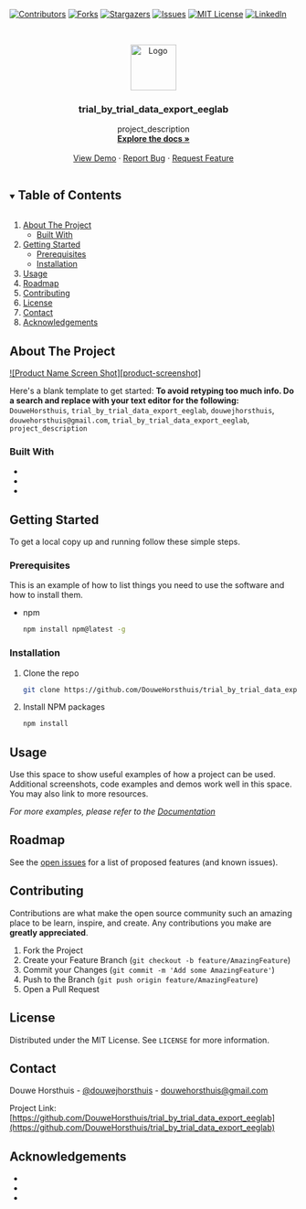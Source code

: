 <!--
*** Thanks for checking out the Best-README-Template. If you have a suggestion
*** that would make this better, please fork the repo and create a pull request
*** or simply open an issue with the tag "enhancement".
*** Thanks again! Now go create something AMAZING! :D
***
***
***
*** To avoid retyping too much info. Do a search and replace for the following:
*** DouweHorsthuis, trial_by_trial_data_export_eeglab, douwejhorsthuis, douwehorsthuis@gmail.com, trial_by_trial_data_export_eeglab, project_description
-->



<!-- PROJECT SHIELDS -->
<!--
*** I'm using markdown "reference style" links for readability.
*** Reference links are enclosed in brackets [ ] instead of parentheses ( ).
*** See the bottom of this document for the declaration of the reference variables
*** for contributors-url, forks-url, etc. This is an optional, concise syntax you may use.
*** https://www.markdownguide.org/basic-syntax/#reference-style-links
-->
[![Contributors][contributors-shield]][contributors-url]
[![Forks][forks-shield]][forks-url]
[![Stargazers][stars-shield]][stars-url]
[![Issues][issues-shield]][issues-url]
[![MIT License][license-shield]][license-url]
[![LinkedIn][linkedin-shield]][linkedin-url]



<!-- PROJECT LOGO -->
<br />
<p align="center">
  <a href="https://github.com/DouweHorsthuis/trial_by_trial_data_export_eeglab">
    <img src="images/logo.png" alt="Logo" width="80" height="80">
  </a>

  <h3 align="center">trial_by_trial_data_export_eeglab</h3>

  <p align="center">
    project_description
    <br />
    <a href="https://github.com/DouweHorsthuis/trial_by_trial_data_export_eeglab"><strong>Explore the docs »</strong></a>
    <br />
    <br />
    <a href="https://github.com/DouweHorsthuis/trial_by_trial_data_export_eeglab">View Demo</a>
    ·
    <a href="https://github.com/DouweHorsthuis/trial_by_trial_data_export_eeglab/issues">Report Bug</a>
    ·
    <a href="https://github.com/DouweHorsthuis/trial_by_trial_data_export_eeglab/issues">Request Feature</a>
  </p>
</p>



<!-- TABLE OF CONTENTS -->
<details open="open">
  <summary><h2 style="display: inline-block">Table of Contents</h2></summary>
  <ol>
    <li>
      <a href="#about-the-project">About The Project</a>
      <ul>
        <li><a href="#built-with">Built With</a></li>
      </ul>
    </li>
    <li>
      <a href="#getting-started">Getting Started</a>
      <ul>
        <li><a href="#prerequisites">Prerequisites</a></li>
        <li><a href="#installation">Installation</a></li>
      </ul>
    </li>
    <li><a href="#usage">Usage</a></li>
    <li><a href="#roadmap">Roadmap</a></li>
    <li><a href="#contributing">Contributing</a></li>
    <li><a href="#license">License</a></li>
    <li><a href="#contact">Contact</a></li>
    <li><a href="#acknowledgements">Acknowledgements</a></li>
  </ol>
</details>



<!-- ABOUT THE PROJECT -->
## About The Project

[![Product Name Screen Shot][product-screenshot]](https://example.com)

Here's a blank template to get started:
**To avoid retyping too much info. Do a search and replace with your text editor for the following:**
`DouweHorsthuis`, `trial_by_trial_data_export_eeglab`, `douwejhorsthuis`, `douwehorsthuis@gmail.com`, `trial_by_trial_data_export_eeglab`, `project_description`


### Built With

* []()
* []()
* []()



<!-- GETTING STARTED -->
## Getting Started

To get a local copy up and running follow these simple steps.

### Prerequisites

This is an example of how to list things you need to use the software and how to install them.
* npm
  ```sh
  npm install npm@latest -g
  ```

### Installation

1. Clone the repo
   ```sh
   git clone https://github.com/DouweHorsthuis/trial_by_trial_data_export_eeglab.git
   ```
2. Install NPM packages
   ```sh
   npm install
   ```



<!-- USAGE EXAMPLES -->
## Usage

Use this space to show useful examples of how a project can be used. Additional screenshots, code examples and demos work well in this space. You may also link to more resources.

_For more examples, please refer to the [Documentation](https://example.com)_



<!-- ROADMAP -->
## Roadmap

See the [open issues](https://github.com/DouweHorsthuis/trial_by_trial_data_export_eeglab/issues) for a list of proposed features (and known issues).



<!-- CONTRIBUTING -->
## Contributing

Contributions are what make the open source community such an amazing place to be learn, inspire, and create. Any contributions you make are **greatly appreciated**.

1. Fork the Project
2. Create your Feature Branch (`git checkout -b feature/AmazingFeature`)
3. Commit your Changes (`git commit -m 'Add some AmazingFeature'`)
4. Push to the Branch (`git push origin feature/AmazingFeature`)
5. Open a Pull Request



<!-- LICENSE -->
## License

Distributed under the MIT License. See `LICENSE` for more information.



<!-- CONTACT -->
## Contact

Douwe Horsthuis - [@douwejhorsthuis](https://twitter.com/douwejhorsthuis) - douwehorsthuis@gmail.com

Project Link: [https://github.com/DouweHorsthuis/trial_by_trial_data_export_eeglab](https://github.com/DouweHorsthuis/trial_by_trial_data_export_eeglab)



<!-- ACKNOWLEDGEMENTS -->
## Acknowledgements

* []()
* []()
* []()





<!-- MARKDOWN LINKS & IMAGES -->
<!-- https://www.markdownguide.org/basic-syntax/#reference-style-links -->
[contributors-shield]: https://img.shields.io/github/contributors/DouweHorsthuis/trial_by_trial_data_export_eeglab.svg?style=for-the-badge
[contributors-url]: https://github.com/DouweHorsthuis/trial_by_trial_data_export_eeglab/graphs/contributors
[forks-shield]: https://img.shields.io/github/forks/DouweHorsthuis/trial_by_trial_data_export_eeglab.svg?style=for-the-badge
[forks-url]: https://github.com/DouweHorsthuis/trial_by_trial_data_export_eeglab/network/members
[stars-shield]: https://img.shields.io/github/stars/DouweHorsthuis/trial_by_trial_data_export_eeglab.svg?style=for-the-badge
[stars-url]: https://github.com/DouweHorsthuis/trial_by_trial_data_export_eeglab/stargazers
[issues-shield]: https://img.shields.io/github/issues/DouweHorsthuis/trial_by_trial_data_export_eeglab.svg?style=for-the-badge
[issues-url]: https://github.com/DouweHorsthuis/trial_by_trial_data_export_eeglab/issues
[license-shield]: https://img.shields.io/github/license/DouweHorsthuis/trial_by_trial_data_export_eeglab.svg?style=for-the-badge
[license-url]: https://github.com/DouweHorsthuis/trial_by_trial_data_export_eeglab/blob/master/LICENSE.txt
[linkedin-shield]: https://img.shields.io/badge/-LinkedIn-black.svg?style=for-the-badge&logo=linkedin&colorB=555
[linkedin-url]: https://linkedin.com/in/DouweHorsthuis
